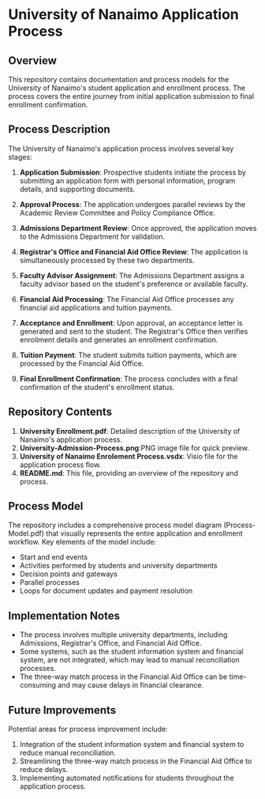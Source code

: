 # University of Nanaimo Application Process

## Overview

This repository contains documentation and process models for the University of Nanaimo's student application and enrollment process. The process covers the entire journey from initial application submission to final enrollment confirmation.

## Process Description

The University of Nanaimo's application process involves several key stages:

1. **Application Submission**: Prospective students initiate the process by submitting an application form with personal information, program details, and supporting documents.

2. **Approval Process**: The application undergoes parallel reviews by the Academic Review Committee and Policy Compliance Office.

3. **Admissions Department Review**: Once approved, the application moves to the Admissions Department for validation.

4. **Registrar's Office and Financial Aid Office Review**: The application is simultaneously processed by these two departments.

5. **Faculty Advisor Assignment**: The Admissions Department assigns a faculty advisor based on the student's preference or available faculty.

6. **Financial Aid Processing**: The Financial Aid Office processes any financial aid applications and tuition payments.

7. **Acceptance and Enrollment**: Upon approval, an acceptance letter is generated and sent to the student. The Registrar's Office then verifies enrollment details and generates an enrollment confirmation.

8. **Tuition Payment**: The student submits tuition payments, which are processed by the Financial Aid Office.

9. **Final Enrollment Confirmation**: The process concludes with a final confirmation of the student's enrollment status.

## Repository Contents

1. **University Enrollment.pdf**: Detailed description of the University of Nanaimo's application process.
2. **University-Admission-Process.png**:PNG image file for quick preview.
3. **University of Nanaimo Enrolement Process.vsdx**: Visio file for the application process flow.
4. **README.md**: This file, providing an overview of the repository and process.

## Process Model

The repository includes a comprehensive process model diagram (Process-Model.pdf) that visually represents the entire application and enrollment workflow. Key elements of the model include:

- Start and end events
- Activities performed by students and university departments
- Decision points and gateways
- Parallel processes
- Loops for document updates and payment resolution

## Implementation Notes

- The process involves multiple university departments, including Admissions, Registrar's Office, and Financial Aid Office.
- Some systems, such as the student information system and financial system, are not integrated, which may lead to manual reconciliation processes.
- The three-way match process in the Financial Aid Office can be time-consuming and may cause delays in financial clearance.

## Future Improvements

Potential areas for process improvement include:

1. Integration of the student information system and financial system to reduce manual reconciliation.
2. Streamlining the three-way match process in the Financial Aid Office to reduce delays.
3. Implementing automated notifications for students throughout the application process.

